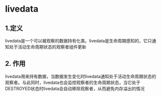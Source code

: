 # livedata
## 1.定义
livedata是一个可以被观察的数据持有化类。livedata是生命周期感知的，它只通知处于活动生命周期状态的观察者组件更新
## 2. 作用
livedata用来持有数据，当数据发生变化时livedata通知处于活动生命周期状态的观察者。与此同时，livedata也会监控观察者的生命周期状态，当它处于DESTROYED状态时livedata会自动移除观察者，从而避免内存溢出的情况
